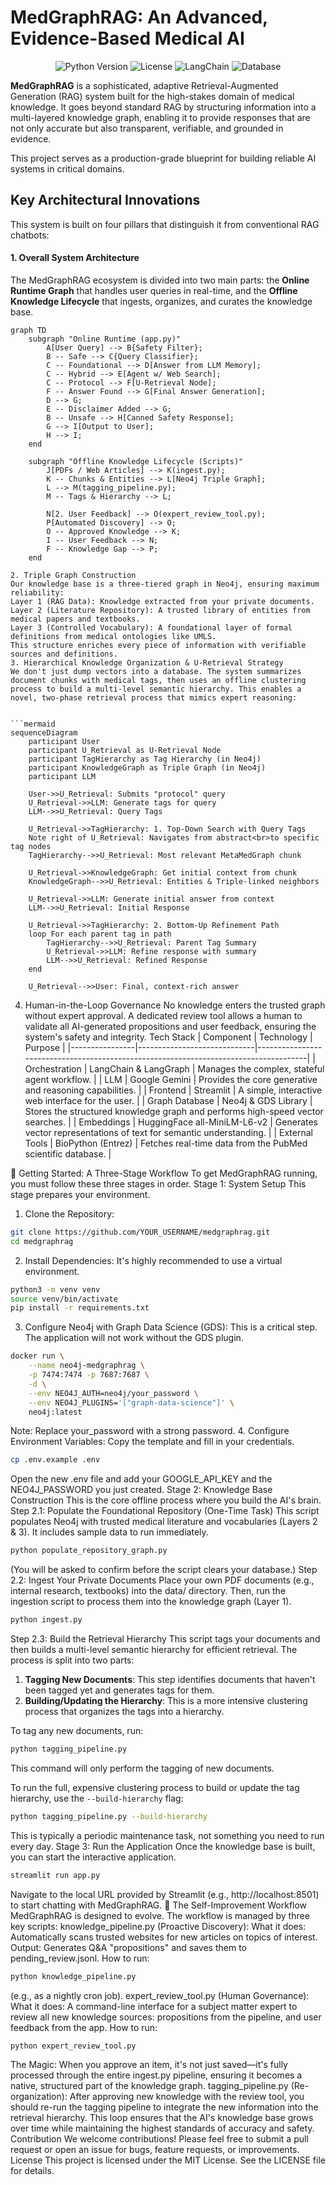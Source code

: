 # MedGraphRAG: An Advanced, Evidence-Based Medical AI

<p align="center">
  <img src="https://img.shields.io/badge/Python-3.9+-blue.svg" alt="Python Version">
  <img src="https://img.shields.io/badge/License-MIT-green.svg" alt="License">
  <img src="https://img.shields.io/badge/Framework-LangChain%20%7C%20LangGraph-orange.svg" alt="LangChain">
  <img src="https://img.shields.io/badge/Database-Neo4j%20%7C%20GDS-purple.svg" alt="Database">
</p>

**MedGraphRAG** is a sophisticated, adaptive Retrieval-Augmented Generation (RAG) system built for the high-stakes domain of medical knowledge. It goes beyond standard RAG by structuring information into a multi-layered knowledge graph, enabling it to provide responses that are not only accurate but also transparent, verifiable, and grounded in evidence.

This project serves as a production-grade blueprint for building reliable AI systems in critical domains.

## Key Architectural Innovations

This system is built on four pillars that distinguish it from conventional RAG chatbots:

#### 1. Overall System Architecture
The MedGraphRAG ecosystem is divided into two main parts: the **Online Runtime Graph** that handles user queries in real-time, and the **Offline Knowledge Lifecycle** that ingests, organizes, and curates the knowledge base.

```mermaid
graph TD
    subgraph "Online Runtime (app.py)"
        A[User Query] --> B{Safety Filter};
        B -- Safe --> C{Query Classifier};
        C -- Foundational --> D[Answer from LLM Memory];
        C -- Hybrid --> E[Agent w/ Web Search];
        C -- Protocol --> F[U-Retrieval Node];
        F -- Answer Found --> G[Final Answer Generation];
        D --> G;
        E -- Disclaimer Added --> G;
        B -- Unsafe --> H[Canned Safety Response];
        G --> I[Output to User];
        H --> I;
    end

    subgraph "Offline Knowledge Lifecycle (Scripts)"
        J[PDFs / Web Articles] --> K(ingest.py);
        K -- Chunks & Entities --> L[Neo4j Triple Graph];
        L --> M(tagging_pipeline.py);
        M -- Tags & Hierarchy --> L;

        N[2. User Feedback] --> O(expert_review_tool.py);
        P[Automated Discovery] --> O;
        O -- Approved Knowledge --> K;
        I -- User Feedback --> N;
        F -- Knowledge Gap --> P;
    end

2. Triple Graph Construction
Our knowledge base is a three-tiered graph in Neo4j, ensuring maximum reliability:
Layer 1 (RAG Data): Knowledge extracted from your private documents.
Layer 2 (Literature Repository): A trusted library of entities from medical papers and textbooks.
Layer 3 (Controlled Vocabulary): A foundational layer of formal definitions from medical ontologies like UMLS.
This structure enriches every piece of information with verifiable sources and definitions.
3. Hierarchical Knowledge Organization & U-Retrieval Strategy
We don't just dump vectors into a database. The system summarizes document chunks with medical tags, then uses an offline clustering process to build a multi-level semantic hierarchy. This enables a novel, two-phase retrieval process that mimics expert reasoning:


```mermaid
sequenceDiagram
    participant User
    participant U_Retrieval as U-Retrieval Node
    participant TagHierarchy as Tag Hierarchy (in Neo4j)
    participant KnowledgeGraph as Triple Graph (in Neo4j)
    participant LLM

    User->>U_Retrieval: Submits "protocol" query
    U_Retrieval->>LLM: Generate tags for query
    LLM-->>U_Retrieval: Query Tags

    U_Retrieval->>TagHierarchy: 1. Top-Down Search with Query Tags
    Note right of U_Retrieval: Navigates from abstract<br>to specific tag nodes
    TagHierarchy-->>U_Retrieval: Most relevant MetaMedGraph chunk

    U_Retrieval->>KnowledgeGraph: Get initial context from chunk
    KnowledgeGraph-->>U_Retrieval: Entities & Triple-linked neighbors

    U_Retrieval->>LLM: Generate initial answer from context
    LLM-->>U_Retrieval: Initial Response

    U_Retrieval->>TagHierarchy: 2. Bottom-Up Refinement Path
    loop For each parent tag in path
        TagHierarchy-->>U_Retrieval: Parent Tag Summary
        U_Retrieval->>LLM: Refine response with summary
        LLM-->>U_Retrieval: Refined Response
    end

    U_Retrieval-->>User: Final, context-rich answer
```

4. Human-in-the-Loop Governance
No knowledge enters the trusted graph without expert approval. A dedicated review tool allows a human to validate all AI-generated propositions and user feedback, ensuring the system's safety and integrity.
Tech Stack
| Component      | Technology                  | Purpose                                                                              |
|----------------|-----------------------------|--------------------------------------------------------------------------------------|
| Orchestration  | LangChain & LangGraph       | Manages the complex, stateful agent workflow.                                        |
| LLM            | Google Gemini               | Provides the core generative and reasoning capabilities.                             |
| Frontend       | Streamlit                   | A simple, interactive web interface for the user.                                    |
| Graph Database | Neo4j & GDS Library         | Stores the structured knowledge graph and performs high-speed vector searches.       |
| Embeddings     | HuggingFace all-MiniLM-L6-v2 | Generates vector representations of text for semantic understanding.                 |
| External Tools | BioPython (Entrez)          | Fetches real-time data from the PubMed scientific database.                          |

🚀 Getting Started: A Three-Stage Workflow
To get MedGraphRAG running, you must follow these three stages in order.
Stage 1: System Setup
This stage prepares your environment.
1. Clone the Repository:

```bash
git clone https://github.com/YOUR_USERNAME/medgraphrag.git
cd medgraphrag
```

2. Install Dependencies:
It's highly recommended to use a virtual environment.
```bash
python3 -m venv venv
source venv/bin/activate
pip install -r requirements.txt
```
3. Configure Neo4j with Graph Data Science (GDS):
This is a critical step. The application will not work without the GDS plugin.
```bash
docker run \
    --name neo4j-medgraphrag \
    -p 7474:7474 -p 7687:7687 \
    -d \
    --env NEO4J_AUTH=neo4j/your_password \
    --env NEO4J_PLUGINS='["graph-data-science"]' \
    neo4j:latest
```
Note: Replace your_password with a strong password.
4. Configure Environment Variables:
Copy the template and fill in your credentials.
```bash
cp .env.example .env
```
Open the new .env file and add your GOOGLE_API_KEY and the NEO4J_PASSWORD you just created.
Stage 2: Knowledge Base Construction
This is the core offline process where you build the AI's brain.
Step 2.1: Populate the Foundational Repository (One-Time Task)
This script populates Neo4j with trusted medical literature and vocabularies (Layers 2 & 3). It includes sample data to run immediately.
```bash
python populate_repository_graph.py
```
(You will be asked to confirm before the script clears your database.)
Step 2.2: Ingest Your Private Documents
Place your own PDF documents (e.g., internal research, textbooks) into the data/ directory. Then, run the ingestion script to process them into the knowledge graph (Layer 1).
```bash
python ingest.py
```
Step 2.3: Build the Retrieval Hierarchy
This script tags your documents and then builds a multi-level semantic hierarchy for efficient retrieval. The process is split into two parts:

1.  **Tagging New Documents**: This step identifies documents that haven't been tagged yet and generates tags for them.
2.  **Building/Updating the Hierarchy**: This is a more intensive clustering process that organizes the tags into a hierarchy.

To tag any new documents, run:
```bash
python tagging_pipeline.py
```
This command will only perform the tagging of new documents.

To run the full, expensive clustering process to build or update the tag hierarchy, use the `--build-hierarchy` flag:
```bash
python tagging_pipeline.py --build-hierarchy
```
This is typically a periodic maintenance task, not something you need to run every day.
Stage 3: Run the Application
Once the knowledge base is built, you can start the interactive application.
```bash
streamlit run app.py
```
Navigate to the local URL provided by Streamlit (e.g., http://localhost:8501) to start chatting with MedGraphRAG.
🔄 The Self-Improvement Workflow
MedGraphRAG is designed to evolve. The workflow is managed by three key scripts:
knowledge_pipeline.py (Proactive Discovery):
What it does: Automatically scans trusted websites for new articles on topics of interest.
Output: Generates Q&A "propositions" and saves them to pending_review.jsonl.
How to run:
```bash
python knowledge_pipeline.py
```
 (e.g., as a nightly cron job).
expert_review_tool.py (Human Governance):
What it does: A command-line interface for a subject matter expert to review all new knowledge sources: propositions from the pipeline, and user feedback from the app.
How to run:
```bash
python expert_review_tool.py
```
The Magic: When you approve an item, it's not just saved—it's fully processed through the entire ingest.py pipeline, ensuring it becomes a native, structured part of the knowledge graph.
tagging_pipeline.py (Re-organization):
After approving new knowledge with the review tool, you should re-run the tagging pipeline to integrate the new information into the retrieval hierarchy.
This loop ensures that the AI's knowledge base grows over time while maintaining the highest standards of accuracy and safety.
Contribution
We welcome contributions! Please feel free to submit a pull request or open an issue for bugs, feature requests, or improvements.
License
This project is licensed under the MIT License. See the LICENSE file for details.
